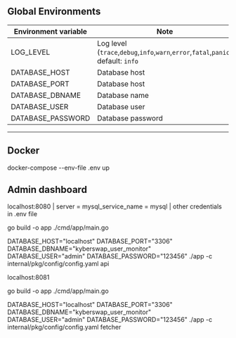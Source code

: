 ## Global Environments

| Environment variable | Note                                                                              |
| -------------------- | --------------------------------------------------------------------------------- |
| LOG_LEVEL            | Log level (`trace`,`debug`,`info`,`warn`,`error`,`fatal`,`panic`) default: `info` |
| DATABASE_HOST        | Database host                                                                     |
| DATABASE_PORT        | Database host                                                                     |
| DATABASE_DBNAME      | Database name                                                                     |
| DATABASE_USER        | Database user                                                                     |
| DATABASE_PASSWORD    | Database password                                                                 |

---

## Docker

docker-compose --env-file .env up

## Admin dashboard

localhost:8080 | server = mysql_service_name = mysql | other credentials in .env file

go build -o app ./cmd/app/main.go

DATABASE_HOST="localhost" DATABASE_PORT="3306" DATABASE_DBNAME="kyberswap_user_monitor" DATABASE_USER="admin" DATABASE_PASSWORD="123456" ./app -c internal/pkg/config/config.yaml api

localhost:8081

go build -o app ./cmd/app/main.go

DATABASE_HOST="localhost" DATABASE_PORT="3306" DATABASE_DBNAME="kyberswap_user_monitor" DATABASE_USER="admin" DATABASE_PASSWORD="123456" ./app -c internal/pkg/config/config.yaml fetcher

